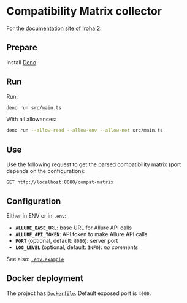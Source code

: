 # Compatibility Matrix collector

For the
[documentation site of Iroha 2](https://github.com/hyperledger/iroha-2-docs).

## Prepare

Install [Deno](https://deno.land/manual@v1.35.1/getting_started/installation).

## Run

Run:

```bash
deno run src/main.ts
```

With all allowances:

```bash
deno run --allow-read --allow-env --allow-net src/main.ts
```

## Use

Use the following request to get the parsed compatibility matrix (port depends
on the configuration):

```http request
GET http://localhost:8080/compat-matrix
```

## Configuration

Either in ENV or in `.env`:

- **`ALLURE_BASE_URL`**: base URL for Allure API calls
- **`ALLURE_API_TOKEN`**: API token to make Allure API calls
- **`PORT`** (optional, default: `8080`): server port
- **`LOG_LEVEL`** (optional, default: `INFO`): _no comments_

See also: [`.env.example`](./.env.example)

## Docker deployment

The project has [`Dockerfile`](./Dockerfile). Default exposed port is `4000`.
 